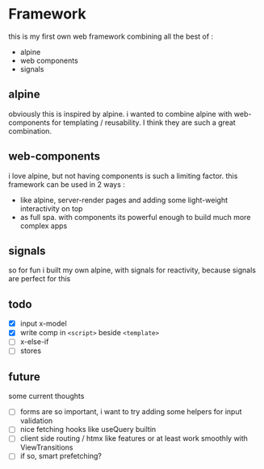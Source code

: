 # Framework

this is my first own web framework combining all the best of :
- alpine
- web components
- signals

## alpine
obviously this is inspired by alpine. i wanted to combine alpine with web-components for templating / reusability.  I think they are such a great combination.

## web-components
i love alpine, but not having components is such a limiting factor. this framework can be used in 2 ways :
- like alpine, server-render pages and adding some light-weight interactivity on top
- as full spa. with components its powerful enough to build much more complex apps

## signals 
so for fun i built my own alpine, with signals for reactivity, because signals are perfect for this

## todo
- [x] input x-model
- [x] write comp in `<script>` beside `<template>`
- [ ] x-else-if
- [ ] stores

## future
some current thoughts
- [ ] forms are so important, i want to try adding some helpers for input validation
- [ ] nice fetching hooks like useQuery builtin
- [ ] client side routing / htmx like features or at least work smoothly with ViewTransitions
- [ ] if so, smart prefetching?